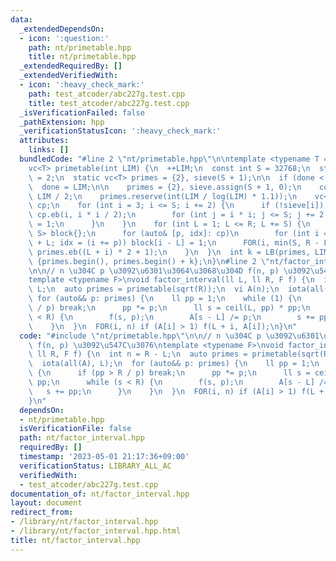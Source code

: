 ```yaml
---
data:
  _extendedDependsOn:
  - icon: ':question:'
    path: nt/primetable.hpp
    title: nt/primetable.hpp
  _extendedRequiredBy: []
  _extendedVerifiedWith:
  - icon: ':heavy_check_mark:'
    path: test_atcoder/abc227g.test.cpp
    title: test_atcoder/abc227g.test.cpp
  _isVerificationFailed: false
  _pathExtension: hpp
  _verificationStatusIcon: ':heavy_check_mark:'
  attributes:
    links: []
  bundledCode: "#line 2 \"nt/primetable.hpp\"\n\ntemplate <typename T = long long>\n\
    vc<T> primetable(int LIM) {\n  ++LIM;\n  const int S = 32768;\n  static int done\
    \ = 2;\n  static vc<T> primes = {2}, sieve(S + 1);\n\n  if (done < LIM) {\n  \
    \  done = LIM;\n\n    primes = {2}, sieve.assign(S + 1, 0);\n    const int R =\
    \ LIM / 2;\n    primes.reserve(int(LIM / log(LIM) * 1.1));\n    vc<pair<int, int>>\
    \ cp;\n    for (int i = 3; i <= S; i += 2) {\n      if (!sieve[i]) {\n       \
    \ cp.eb(i, i * i / 2);\n        for (int j = i * i; j <= S; j += 2 * i) sieve[j]\
    \ = 1;\n      }\n    }\n    for (int L = 1; L <= R; L += S) {\n      array<bool,\
    \ S> block{};\n      for (auto& [p, idx]: cp)\n        for (int i = idx; i < S\
    \ + L; idx = (i += p)) block[i - L] = 1;\n      FOR(i, min(S, R - L)) if (!block[i])\
    \ primes.eb((L + i) * 2 + 1);\n    }\n  }\n  int k = LB(primes, LIM + 1);\n  return\
    \ {primes.begin(), primes.begin() + k};\n}\n#line 2 \"nt/factor_interval.hpp\"\
    \n\n// n \u304C p \u3092\u6301\u3064\u3068\u304D f(n, p) \u3092\u547C\u3076\n\
    template <typename F>\nvoid factor_interval(ll L, ll R, F f) {\n  int n = R -\
    \ L;\n  auto primes = primetable(sqrt(R));\n  vi A(n);\n  iota(all(A), L);\n \
    \ for (auto&& p: primes) {\n    ll pp = 1;\n    while (1) {\n      if (pp > R\
    \ / p) break;\n      pp *= p;\n      ll s = ceil(L, pp) * pp;\n      while (s\
    \ < R) {\n        f(s, p);\n        A[s - L] /= p;\n        s += pp;\n      }\n\
    \    }\n  }\n  FOR(i, n) if (A[i] > 1) f(L + i, A[i]);\n}\n"
  code: "#include \"nt/primetable.hpp\"\n\n// n \u304C p \u3092\u6301\u3064\u3068\u304D\
    \ f(n, p) \u3092\u547C\u3076\ntemplate <typename F>\nvoid factor_interval(ll L,\
    \ ll R, F f) {\n  int n = R - L;\n  auto primes = primetable(sqrt(R));\n  vi A(n);\n\
    \  iota(all(A), L);\n  for (auto&& p: primes) {\n    ll pp = 1;\n    while (1)\
    \ {\n      if (pp > R / p) break;\n      pp *= p;\n      ll s = ceil(L, pp) *\
    \ pp;\n      while (s < R) {\n        f(s, p);\n        A[s - L] /= p;\n     \
    \   s += pp;\n      }\n    }\n  }\n  FOR(i, n) if (A[i] > 1) f(L + i, A[i]);\n\
    }\n"
  dependsOn:
  - nt/primetable.hpp
  isVerificationFile: false
  path: nt/factor_interval.hpp
  requiredBy: []
  timestamp: '2023-05-01 21:17:36+09:00'
  verificationStatus: LIBRARY_ALL_AC
  verifiedWith:
  - test_atcoder/abc227g.test.cpp
documentation_of: nt/factor_interval.hpp
layout: document
redirect_from:
- /library/nt/factor_interval.hpp
- /library/nt/factor_interval.hpp.html
title: nt/factor_interval.hpp
---
```

